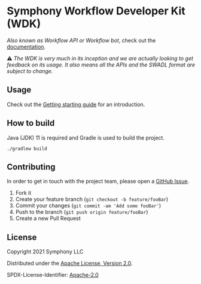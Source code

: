 # Symphony Workflow Developer Kit (WDK)

_Also known as Workflow API or Workflow bot_, check out the  [documentation](./docs).

:warning: _The WDK is very much in its inception and we are actually looking to get feedback on its usage. It also means
all the APIs and the SWADL format are subject to change._

## Usage

Check out the [Getting starting guide](./docs/getting-started.md) for an introduction.

## How to build

Java (JDK) 11 is required and Gradle is used to build the project.

```shell
./gradlew build
``` 

## Contributing

In order to get in touch with the project team, please open
a [GitHub Issue](https://github.com/SymphonyOSF/symphony-wdk/issues).

1. Fork it
2. Create your feature branch (`git checkout -b feature/fooBar`)
3. Commit your changes (`git commit -am 'Add some fooBar'`)
4. Push to the branch (`git push origin feature/fooBar`)
5. Create a new Pull Request

## License

Copyright 2021 Symphony LLC

Distributed under the [Apache License, Version 2.0](http://www.apache.org/licenses/LICENSE-2.0).

SPDX-License-Identifier: [Apache-2.0](https://spdx.org/licenses/Apache-2.0)
